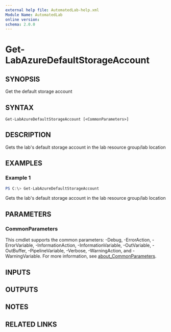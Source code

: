 ```yaml
---
external help file: AutomatedLab-help.xml
Module Name: AutomatedLab
online version:
schema: 2.0.0
---
```


# Get-LabAzureDefaultStorageAccount

## SYNOPSIS
Get the default storage account

## SYNTAX

```
Get-LabAzureDefaultStorageAccount [<CommonParameters>]
```

## DESCRIPTION
Gets the lab's default storage account in the lab resource group/lab location

## EXAMPLES

### Example 1
```powershell
PS C:\> Get-LabAzureDefaultStorageAccount
```

Gets the lab's default storage account in the lab resource group/lab location

## PARAMETERS

### CommonParameters
This cmdlet supports the common parameters: -Debug, -ErrorAction, -ErrorVariable, -InformationAction, -InformationVariable, -OutVariable, -OutBuffer, -PipelineVariable, -Verbose, -WarningAction, and -WarningVariable. For more information, see [about_CommonParameters](http://go.microsoft.com/fwlink/?LinkID=113216).

## INPUTS

## OUTPUTS

## NOTES

## RELATED LINKS
